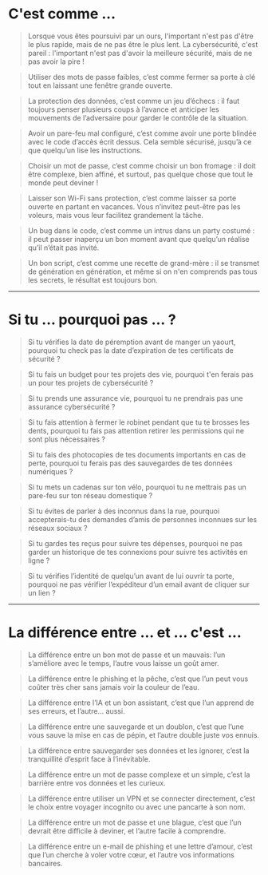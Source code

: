 # C'est comme ...

> Lorsque vous êtes poursuivi par un ours, l'important n'est pas d'être le plus rapide, mais de ne pas être le plus lent. La cybersécurité, c'est pareil : l'important n'est pas d'avoir la meilleure sécurité, mais de ne pas avoir la pire !

> Utiliser des mots de passe faibles, c’est comme fermer sa porte à clé tout en laissant une fenêtre grande ouverte.

>  La protection des données, c’est comme un jeu d’échecs : il faut toujours penser plusieurs coups à l’avance et anticiper les mouvements de l’adversaire pour garder le contrôle de la situation.

> Avoir un pare-feu mal configuré, c’est comme avoir une porte blindée avec le code d’accès écrit dessus. Cela semble sécurisé, jusqu’à ce que quelqu’un lise les instructions.

> Choisir un mot de passe, c’est comme choisir un bon fromage : il doit être complexe, bien affiné, et surtout, pas quelque chose que tout le monde peut deviner !

> Laisser son Wi-Fi sans protection, c’est comme laisser sa porte ouverte en partant en vacances. Vous n’invitez peut-être pas les voleurs, mais vous leur facilitez grandement la tâche.

> Un bug dans le code, c’est comme un intrus dans un party costumé : il peut passer inaperçu un bon moment avant que quelqu’un réalise qu’il n’était pas invité.

> Un bon script, c’est comme une recette de grand-mère : il se transmet de génération en génération, et même si on n'en comprends pas tous les secrets, le résultat est toujours bon.

---

# Si tu ... pourquoi pas ... ?

> Si tu vérifies la date de péremption avant de manger un yaourt, pourquoi tu check pas la date d’expiration de tes certificats de sécurité ?

> Si tu fais un budget pour tes projets des vie, pourquoi t'en ferais pas un pour tes projets de cybersécurité ?

> Si tu prends une assurance vie, pourquoi tu ne prendrais pas une assurance cybersécurité ?

> Si tu fais attention à fermer le robinet pendant que tu te brosses les dents, pourquoi tu fais pas attention retirer les permissions qui ne sont plus nécessaires ?

> Si tu fais des photocopies de tes documents importants en cas de perte, pourquoi tu ferais pas des sauvegardes de tes données numériques ?

> Si tu mets un cadenas sur ton vélo, pourquoi tu ne mettrais pas un pare-feu sur ton réseau domestique ?

> Si tu évites de parler à des inconnus dans la rue, pourquoi accepterais-tu des demandes d’amis de personnes inconnues sur les réseaux sociaux ?

> Si tu gardes tes reçus pour suivre tes dépenses, pourquoi ne pas garder un historique de tes connexions pour suivre tes activités en ligne ?

> Si tu vérifies l’identité de quelqu’un avant de lui ouvrir ta porte, pourquoi ne pas vérifier l’expéditeur d’un email avant de cliquer sur un lien ?

---

# La différence entre ... et ... c'est ...

> La différence entre un bon mot de passe et un mauvais: l’un s’améliore avec le temps, l’autre vous laisse un goût amer.

> La différence entre le phishing et la pêche, c’est que l’un peut vous coûter très cher sans jamais voir la couleur de l’eau.

> La différence entre l’IA et un bon assistant, c’est que l’un apprend de ses erreurs, et l’autre… aussi.

> La différence entre une sauvegarde et un doublon, c’est que l’une vous sauve la mise en cas de pépin, et l’autre double juste vos ennuis.

> La différence entre sauvegarder ses données et les ignorer, c’est la tranquillité d’esprit face à l’inévitable.

> La différence entre un mot de passe complexe et un simple, c’est la barrière entre vos données et les curieux.

> La différence entre utiliser un VPN et se connecter directement, c’est le choix entre voyager incognito ou avec une pancarte à son nom.

> La différence entre un mot de passe et une blague, c’est que l’un devrait être difficile à deviner, et l’autre facile à comprendre.

> La différence entre un e-mail de phishing et une lettre d’amour, c’est que l’un cherche à voler votre cœur, et l’autre vos informations bancaires.
